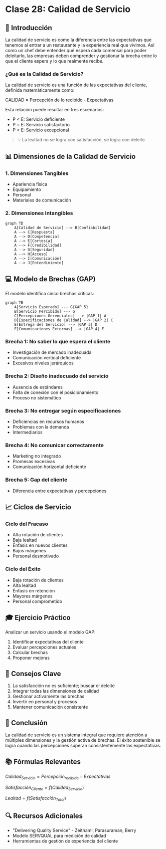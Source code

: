 # Clase 28: Calidad de Servicio

## 🎯 Introducción

La calidad de servicio es como la diferencia entre las expectativas que tenemos al entrar a un restaurante y la experiencia real que vivimos. Así como un chef debe entender qué espera cada comensal para poder deleitarlo, las empresas deben comprender y gestionar la brecha entre lo que el cliente espera y lo que realmente recibe.

### ¿Qué es la Calidad de Servicio?

La calidad de servicio es una función de las expectativas del cliente, definida matemáticamente como:

CALIDAD = Percepción de lo recibido - Expectativas

Esta relación puede resultar en tres escenarios:

- P < E: Servicio deficiente
- P = E: Servicio satisfactorio
- P > E: Servicio excepcional

> 💡 La lealtad no se logra con satisfacción, se logra con deleite.

## 📊 Dimensiones de la Calidad de Servicio

### 1. Dimensiones Tangibles

- Apariencia física
- Equipamiento
- Personal
- Materiales de comunicación

### 2. Dimensiones Intangibles

```mermaid
graph TD
    A[Calidad de Servicio] --> B[Confiabilidad]
    A --> C[Respuesta]
    A --> D[Competencia]
    A --> E[Cortesía]
    A --> F[Credibilidad]
    A --> G[Seguridad]
    A --> H[Acceso]
    A --> I[Comunicación]
    A --> J[Entendimiento]
```

## 💻 Modelo de Brechas (GAP)

El modelo identifica cinco brechas críticas:

```mermaid
graph TB
    A[Servicio Esperado] --- G{GAP 5}
    B[Servicio Percibido] --- G
    C[Percepciones Gerenciales] --> |GAP 1| A
    D[Especificaciones de Calidad] --> |GAP 2| C
    E[Entrega del Servicio] --> |GAP 3| D
    F[Comunicaciones Externas] --> |GAP 4| E
```

### Brecha 1: No saber lo que espera el cliente

- Investigación de mercado inadecuada
- Comunicación vertical deficiente
- Excesivos niveles jerárquicos

### Brecha 2: Diseño inadecuado del servicio

- Ausencia de estándares
- Falta de conexión con el posicionamiento
- Proceso no sistemático

### Brecha 3: No entregar según especificaciones

- Deficiencias en recursos humanos
- Problemas con la demanda
- Intermediarios

### Brecha 4: No comunicar correctamente

- Marketing no integrado
- Promesas excesivas
- Comunicación horizontal deficiente

### Brecha 5: Gap del cliente

- Diferencia entre expectativas y percepciones

## 📈 Ciclos de Servicio

### Ciclo del Fracaso

- Alta rotación de clientes
- Baja lealtad
- Énfasis en nuevos clientes
- Bajos márgenes
- Personal desmotivado

### Ciclo del Éxito

- Baja rotación de clientes
- Alta lealtad
- Énfasis en retención
- Mayores márgenes
- Personal comprometido

## 🎓 Ejercicio Práctico

Analizar un servicio usando el modelo GAP:

1. Identificar expectativas del cliente
2. Evaluar percepciones actuales
3. Calcular brechas
4. Proponer mejoras

## 🔑 Consejos Clave

1. La satisfacción no es suficiente; buscar el deleite
2. Integrar todas las dimensiones de calidad
3. Gestionar activamente las brechas
4. Invertir en personal y procesos
5. Mantener comunicación consistente

## 📝 Conclusión

La calidad de servicio es un sistema integral que requiere atención a múltiples dimensiones y la gestión activa de brechas. El éxito sostenible se logra cuando las percepciones superan consistentemente las expectativas.

## 📚 Fórmulas Relevantes

$Calidad_{Servicio} = Percepción_{recibido} - Expectativas$

$Satisfacción_{Cliente} = f(Calidad_{Servicio})$

$Lealtad = f(Satisfacción_{Total})$

## 🔍 Recursos Adicionales

- "Delivering Quality Service" - Zeithaml, Parasuraman, Berry
- Modelo SERVQUAL para medición de calidad
- Herramientas de gestión de experiencia del cliente
